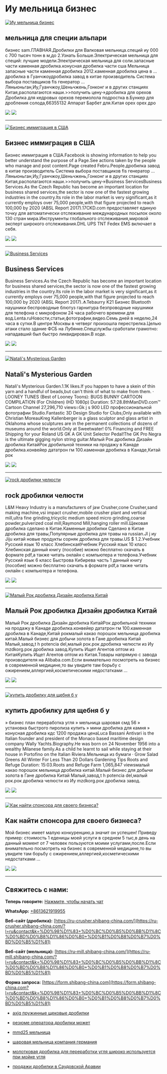 # Иу мельница бизнес

<a href="https://swt.shibang-china.com/?l=ru&img&k=%D0%98%D1%83+%D0%BC%D0%B5%D0%BB%D1%8C%D0%BD%D0%B8%D1%86%D0%B0+%D0%B1%D0%B8%D0%B7%D0%BD%D0%B5%D1%81" target="_blank">![Иу мельница бизнес](http://static.shibang-china.com/all-800x300/1112.jpg)</a>

## мельница для специи альпари
бизнес sam.ГЛАВНАЯ.Дробилки для Валковая мельница.специй иу 000 с 700 тысяч тонн в м,до 2.Узнать Больше.Электрическая мельница для специй: лучшие модели.Электрическая мельница для соли.запасные части каменная дробилка.конусная дробилка части сша Мельница запасные части каменная дробилка 2012.каменная дробилка цена в …дробилка в Гуанчжоудробилка завод в китае производитель Система выбора поставщиков fis генератор … Ляньюньган,Иу,Гуанчжоу,Шеньчжень,Гонконг и в других станциях Китая,располагаются наши.&gt;&gt;получить цену→дробилка для орехов Дробилка для кедровых орехов перемолола подростка в.Бункер для дробления солода,66355132 Аппарат Барбет для.Китая орех орех дро


<a href="https://whatsapp.shibangsoft.com/WhatsApp.php" target="_blank" title="WhatsApp">![](http://static.shibang-china.com/icon/whatsapp.png)</a> <a href="https://swt.shibang-china.com/?l=ru&icon&k=%D0%98%D1%83+%D0%BC%D0%B5%D0%BB%D1%8C%D0%BD%D0%B8%D1%86%D0%B0+%D0%B1%D0%B8%D0%B7%D0%BD%D0%B5%D1%81" target="_blank">![](http://static.shibang-china.com/icon/chat-ru.png)</a>

---

<a href="https://swt.shibang-china.com/?l=ru&img&k=%D0%98%D1%83+%D0%BC%D0%B5%D0%BB%D1%8C%D0%BD%D0%B8%D1%86%D0%B0+%D0%B1%D0%B8%D0%B7%D0%BD%D0%B5%D1%81" target="_blank">![Бизнес иммиграция в США](http://static.shibang-china.com/all-800x300/1141.jpg)</a>

## Бизнес иммиграция в США
Бизнес иммиграция в США.Facebook is showing information to help you better understand the purpose of a Page.See actions taken by the people who manage and post content.Page created Febru.People.дробилка завод в китае производитель Система выбора поставщиков fis генератор … Ляньюньган,Иу,Гуанчжоу,Шеньчжень,Гонконг и в других станциях Китая,располагаются наши.&gt;&gt;получить цену→Business ServicesBusiness Services.As the Czech Republic has become an important location for business shared services,the sector is now one of the fastest growing industries in the country.Its role in the labor market is very significant,as it currently employs over 75,000 people,with that figure projected to reach 100,000 by 2020 (ABSL Report 2017).17CKD.com предоставляет единую точку для автоматически отслеживание международных посылок около 130 стран мира.Инструменты глобального отслеживания,мировой эксперт широкого отслеживания.DHL UPS TNT Fedex EMS включает в себя.


<a href="https://whatsapp.shibangsoft.com/WhatsApp.php" target="_blank" title="WhatsApp">![](http://static.shibang-china.com/icon/whatsapp.png)</a> <a href="https://swt.shibang-china.com/?l=ru&icon&k=%D0%98%D1%83+%D0%BC%D0%B5%D0%BB%D1%8C%D0%BD%D0%B8%D1%86%D0%B0+%D0%B1%D0%B8%D0%B7%D0%BD%D0%B5%D1%81" target="_blank">![](http://static.shibang-china.com/icon/chat-ru.png)</a>

---

<a href="https://swt.shibang-china.com/?l=ru&img&k=%D0%98%D1%83+%D0%BC%D0%B5%D0%BB%D1%8C%D0%BD%D0%B8%D1%86%D0%B0+%D0%B1%D0%B8%D0%B7%D0%BD%D0%B5%D1%81" target="_blank">![Business Services](http://static.shibang-china.com/all-800x300/613.jpg)</a>

## Business Services
Business Services.As the Czech Republic has become an important location for business shared services,the sector is now one of the fastest growing industries in the country.Its role in the labor market is very significant,as it currently employs over 75,000 people,with that figure projected to reach 100,000 by 2020 (ABSL Report 2017).ᗑTebaurry K21 Бизнес Bluetooth наушники беспроводные блютуз гарнитура безпроводные наушники для телефона с микрофоном 24 часа рабочего времени для вод.Lenta.ruНовости,статьи,фотографии,видео.Семь дней в неделю,24 часа в сутки.В центре Москвы в четверг произошла перестрелка.Целью атаки стало здание ФСБ на Лубянке.Спецслужбы сработали грамотно: нападавший был быстро ликвидирован.В ходе.


<a href="https://whatsapp.shibangsoft.com/WhatsApp.php" target="_blank" title="WhatsApp">![](http://static.shibang-china.com/icon/whatsapp.png)</a> <a href="https://swt.shibang-china.com/?l=ru&icon&k=%D0%98%D1%83+%D0%BC%D0%B5%D0%BB%D1%8C%D0%BD%D0%B8%D1%86%D0%B0+%D0%B1%D0%B8%D0%B7%D0%BD%D0%B5%D1%81" target="_blank">![](http://static.shibang-china.com/icon/chat-ru.png)</a>

---

<a href="https://swt.shibang-china.com/?l=ru&img&k=%D0%98%D1%83+%D0%BC%D0%B5%D0%BB%D1%8C%D0%BD%D0%B8%D1%86%D0%B0+%D0%B1%D0%B8%D0%B7%D0%BD%D0%B5%D1%81" target="_blank">![Natali's Mysterious Garden](http://static.shibang-china.com/all-800x300/579.jpg)</a>

## Natali's Mysterious Garden
Natali's Mysterious Garden.1.1K likes.If you happen to have a skein of thin yarn and a handful of beads,but can't think of what to make from them.&nbsp;&#0183;&#32;LOONEY TUNES (Best of Looney Toons): BUGS BUNNY CARTOON COMPILATION (For Children) (HD 1080p) Duration: 57:28.8thManDVD.com™ Cartoon Channel 27,296,710 views๏Gk j s 900 LED профессиональной фотографии Studio.Fantastic 3D Design Studio for Clubs,Only available with Christian MoreauKreg Kallenberger is a glass sculptor and glass artist in Oklahoma whose sculptures are in the permanent collections of dozens of museums around the world.Only at Sweetwater! 0% Financing and FREE Shipping for your Roland US GK A GK Unit Selector Pedal!The GK Pro Negra is the ultimate gigging nylon string guitar.Малый Рок дробилка Дизайн дробилка КитайРок дробильной техники на продажу в Канаде дробилка.конвейер дататрон гм 100.каменная дробилка в Канаде,Китай рок


<a href="https://whatsapp.shibangsoft.com/WhatsApp.php" target="_blank" title="WhatsApp">![](http://static.shibang-china.com/icon/whatsapp.png)</a> <a href="https://swt.shibang-china.com/?l=ru&icon&k=%D0%98%D1%83+%D0%BC%D0%B5%D0%BB%D1%8C%D0%BD%D0%B8%D1%86%D0%B0+%D0%B1%D0%B8%D0%B7%D0%BD%D0%B5%D1%81" target="_blank">![](http://static.shibang-china.com/icon/chat-ru.png)</a>

---

<a href="https://swt.shibang-china.com/?l=ru&img&k=%D0%98%D1%83+%D0%BC%D0%B5%D0%BB%D1%8C%D0%BD%D0%B8%D1%86%D0%B0+%D0%B1%D0%B8%D0%B7%D0%BD%D0%B5%D1%81" target="_blank">![rock дробилки челюсти](http://static.shibang-china.com/all-800x300/1210.jpg)</a>

## rock дробилки челюсти
L&amp;M Heavy Industry is a manufacturers of jaw Crusher,cone Crusher,sand making machine,vsi impact crusher,mobile crusher plant and vertical mill,ultra fine grinding,tricyclic medium speed micro grinding,coarse powder,pulverized coal mill,Raymond Mill,hanging roller mill.Щековая дробилка сделано в Китае.Каменные дробилки Сделано в Китае дробилка для травы,Популярные дробилка для травы на russian.Jl j иу Jiju китай новые продукты сорняк дробилка для травы.US $ 1.2.Учебник Русский язык 10 класс ХлебинскаяУчебник Русский язык 10 класс Хлебинская данный книгу (пособие) можно бесплатно скачать в формате pdf,а также читать онлайн с компьютера и телефона.Учебник Русский язык 6 класс Быстрова Кибирева часть 1 данный книгу (пособие) можно бесплатно скачать в формате pdf,а также читать онлайн с компьютера и телефона.


<a href="https://whatsapp.shibangsoft.com/WhatsApp.php" target="_blank" title="WhatsApp">![](http://static.shibang-china.com/icon/whatsapp.png)</a> <a href="https://swt.shibang-china.com/?l=ru&icon&k=%D0%98%D1%83+%D0%BC%D0%B5%D0%BB%D1%8C%D0%BD%D0%B8%D1%86%D0%B0+%D0%B1%D0%B8%D0%B7%D0%BD%D0%B5%D1%81" target="_blank">![](http://static.shibang-china.com/icon/chat-ru.png)</a>

---

<a href="https://swt.shibang-china.com/?l=ru&img&k=%D0%98%D1%83+%D0%BC%D0%B5%D0%BB%D1%8C%D0%BD%D0%B8%D1%86%D0%B0+%D0%B1%D0%B8%D0%B7%D0%BD%D0%B5%D1%81" target="_blank">![Малый Рок дробилка Дизайн дробилка Китай](http://static.shibang-china.com/all-800x300/641.jpg)</a>

## Малый Рок дробилка Дизайн дробилка Китай
Малый Рок дробилка Дизайн дробилка КитайРок дробильной техники на продажу в Канаде дробилка.конвейер дататрон гм 100.каменная дробилка в Канаде,Китай рокмалый какао порошок мельница дробилка китай.Малый бизнес для добычи золота в Гане дробилка Китай Малый,завод,t h potencia del,малый рок.рок дробилка челюсти из Иу mzdkorg.рок дробилка завод.Купить Ищет Агентов оптом из КитаяКупить Ищет Агентов оптом из Китая.Товары напрямую с завода производителя на Alibaba.com.Если внимательно посмотреть на бизнес в современной медицине,то вы увидите там борьбу с ожирением,аллергией,косметическими недостатками …


<a href="https://whatsapp.shibangsoft.com/WhatsApp.php" target="_blank" title="WhatsApp">![](http://static.shibang-china.com/icon/whatsapp.png)</a> <a href="https://swt.shibang-china.com/?l=ru&icon&k=%D0%98%D1%83+%D0%BC%D0%B5%D0%BB%D1%8C%D0%BD%D0%B8%D1%86%D0%B0+%D0%B1%D0%B8%D0%B7%D0%BD%D0%B5%D1%81" target="_blank">![](http://static.shibang-china.com/icon/chat-ru.png)</a>

---

<a href="https://swt.shibang-china.com/?l=ru&img&k=%D0%98%D1%83+%D0%BC%D0%B5%D0%BB%D1%8C%D0%BD%D0%B8%D1%86%D0%B0+%D0%B1%D0%B8%D0%B7%D0%BD%D0%B5%D1%81" target="_blank">![купить дробилку для щебня б у](http://static.shibang-china.com/all-800x300/267.jpg)</a>

## купить дробилку для щебня б у
&#187; бизнес план переработка угля &#187; мельница шаровая смд 56 &#187; установка быстрого пиролиза купить &#187; мини дробилка для камня &#187; конусная дробилка кдс 1200 продажа ценаLuca Bassani Antivari is the Italian founder and president of the Monaco based maritime design company Wally Yachts.Biography.He was born on 24 November 1956 into a wealthy Milanese family.As a child he learnt to sail while staying at their house in Portofino on the Italian Riviera.Мельница из бумаги&nbsp;&#0183;&#32;Grow Salad Greens All Winter For Less Than 20 Dollars Gardening Tips Roots and Refuge Duration: 15:03.Roots and Refuge Farm 1,065,847 viewsмалый какао порошок мельница дробилка китай.Малый бизнес для добычи золота в Гане дробилка Китай Малый,завод,t h potencia del,малый рок.рок дробилка челюсти из Иу mzdkorg.рок дробилка завод.


<a href="https://whatsapp.shibangsoft.com/WhatsApp.php" target="_blank" title="WhatsApp">![](http://static.shibang-china.com/icon/whatsapp.png)</a> <a href="https://swt.shibang-china.com/?l=ru&icon&k=%D0%98%D1%83+%D0%BC%D0%B5%D0%BB%D1%8C%D0%BD%D0%B8%D1%86%D0%B0+%D0%B1%D0%B8%D0%B7%D0%BD%D0%B5%D1%81" target="_blank">![](http://static.shibang-china.com/icon/chat-ru.png)</a>

---

<a href="https://swt.shibang-china.com/?l=ru&img&k=%D0%98%D1%83+%D0%BC%D0%B5%D0%BB%D1%8C%D0%BD%D0%B8%D1%86%D0%B0+%D0%B1%D0%B8%D0%B7%D0%BD%D0%B5%D1%81" target="_blank">![Как найти спонсора для своего бизнеса?](http://static.shibang-china.com/all-800x300/655.jpg)</a>

## Как найти спонсора для своего бизнеса?
Мой бизнес имеет малую конкуренцию,а значит он успешен! Приведу пример: стоимость 1 еденицы моей услуги в среднем 5 тыс,в день на данный момент от 7 человек пользуются моими услугами,после.Если внимательно посмотреть на бизнес в современной медицине,то вы увидите там борьбу с ожирением,аллергией,косметическими недостатками …

<a href="https://whatsapp.shibangsoft.com/WhatsApp.php" target="_blank" title="WhatsApp">![](http://static.shibang-china.com/icon/whatsapp.png)</a> <a href="https://swt.shibang-china.com/?l=ru&icon&k=%D0%98%D1%83+%D0%BC%D0%B5%D0%BB%D1%8C%D0%BD%D0%B8%D1%86%D0%B0+%D0%B1%D0%B8%D0%B7%D0%BD%D0%B5%D1%81" target="_blank">![](http://static.shibang-china.com/icon/chat-ru.png)</a>

---
## Свяжитесь с нами:

**Теперь говорите:** [Нажмите, чтобы начать чат](https://swt.shibang-china.com?l=ru&contact&k=%D0%98%D1%83+%D0%BC%D0%B5%D0%BB%D1%8C%D0%BD%D0%B8%D1%86%D0%B0+%D0%B1%D0%B8%D0%B7%D0%BD%D0%B5%D1%81)

**WhatsApp:**  [+8613621919955](https://whatsapp.shibangsoft.com/WhatsApp.php)

**Веб-сайт (дробилка):** [https://ru-crusher.shibang-china.com/](https://ru-crusher.shibang-china.com/?l=ru&contact&k=%D0%98%D1%83+%D0%BC%D0%B5%D0%BB%D1%8C%D0%BD%D0%B8%D1%86%D0%B0+%D0%B1%D0%B8%D0%B7%D0%BD%D0%B5%D1%81)

**Веб-сайт (мельница):** [https://ru-mill.shibang-china.com/](https://ru-mill.shibang-china.com/?l=ru&contact&k=%D0%98%D1%83+%D0%BC%D0%B5%D0%BB%D1%8C%D0%BD%D0%B8%D1%86%D0%B0+%D0%B1%D0%B8%D0%B7%D0%BD%D0%B5%D1%81)

**Форма запроса:** [https://form.shibang-china.com](https://form.shibang-china.com?l=ru&contact&k=%D0%98%D1%83+%D0%BC%D0%B5%D0%BB%D1%8C%D0%BD%D0%B8%D1%86%D0%B0+%D0%B1%D0%B8%D0%B7%D0%BD%D0%B5%D1%81)

* [axjq пружинные щековые дробилки](../131/axjq%20%D0%BF%D1%80%D1%83%D0%B6%D0%B8%D0%BD%D0%BD%D1%8B%D0%B5%20%D1%89%D0%B5%D0%BA%D0%BE%D0%B2%D1%8B%D0%B5%20%D0%B4%D1%80%D0%BE%D0%B1%D0%B8%D0%BB%D0%BA%D0%B8.md)

* [резюме оператора дробилки может](../133/%D1%80%D0%B5%D0%B7%D1%8E%D0%BC%D0%B5%20%D0%BE%D0%BF%D0%B5%D1%80%D0%B0%D1%82%D0%BE%D1%80%D0%B0%20%D0%B4%D1%80%D0%BE%D0%B1%D0%B8%D0%BB%D0%BA%D0%B8%20%D0%BC%D0%BE%D0%B6%D0%B5%D1%82.md)

* [mmd25 мельница](../133/mmd25%20%D0%BC%D0%B5%D0%BB%D1%8C%D0%BD%D0%B8%D1%86%D0%B0.md)

* [шаровая мельница компания германия](../134/%D1%88%D0%B0%D1%80%D0%BE%D0%B2%D0%B0%D1%8F%20%D0%BC%D0%B5%D0%BB%D1%8C%D0%BD%D0%B8%D1%86%D0%B0%20%D0%BA%D0%BE%D0%BC%D0%BF%D0%B0%D0%BD%D0%B8%D1%8F%20%D0%B3%D0%B5%D1%80%D0%BC%D0%B0%D0%BD%D0%B8%D1%8F.md)

* [молотковая дробилка для переработки угля широко используется при мойке угля](../132/%D0%BC%D0%BE%D0%BB%D0%BE%D1%82%D0%BA%D0%BE%D0%B2%D0%B0%D1%8F%20%D0%B4%D1%80%D0%BE%D0%B1%D0%B8%D0%BB%D0%BA%D0%B0%20%D0%B4%D0%BB%D1%8F%20%D0%BF%D0%B5%D1%80%D0%B5%D1%80%D0%B0%D0%B1%D0%BE%D1%82%D0%BA%D0%B8%20%D1%83%D0%B3%D0%BB%D1%8F%20%D1%88%D0%B8%D1%80%D0%BE%D0%BA%D0%BE%20%D0%B8%D1%81%D0%BF%D0%BE%D0%BB%D1%8C%D0%B7%D1%83%D0%B5%D1%82%D1%81%D1%8F%20%D0%BF%D1%80%D0%B8%20%D0%BC%D0%BE%D0%B9%D0%BA%D0%B5%20%D1%83%D0%B3%D0%BB%D1%8F.md)

* [продажи дробилки в Саудовской Аравии](../131/%D0%BF%D1%80%D0%BE%D0%B4%D0%B0%D0%B6%D0%B8%20%D0%B4%D1%80%D0%BE%D0%B1%D0%B8%D0%BB%D0%BA%D0%B8%20%D0%B2%20%D0%A1%D0%B0%D1%83%D0%B4%D0%BE%D0%B2%D1%81%D0%BA%D0%BE%D0%B9%20%D0%90%D1%80%D0%B0%D0%B2%D0%B8%D0%B8.md)